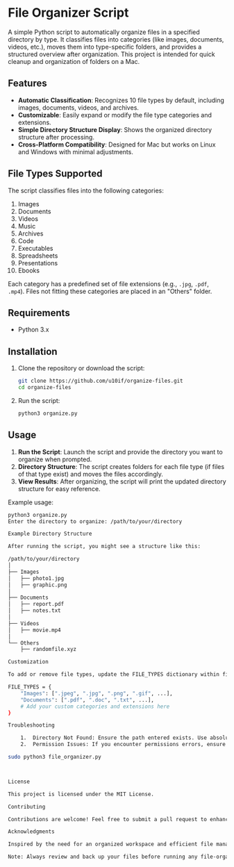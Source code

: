 
# File Organizer Script

A simple Python script to automatically organize files in a specified directory by type. It classifies files into categories (like images, documents, videos, etc.), moves them into type-specific folders, and provides a structured overview after organization. This project is intended for quick cleanup and organization of folders on a Mac.

## Features

- **Automatic Classification**: Recognizes 10 file types by default, including images, documents, videos, and archives.
- **Customizable**: Easily expand or modify the file type categories and extensions.
- **Simple Directory Structure Display**: Shows the organized directory structure after processing.
- **Cross-Platform Compatibility**: Designed for Mac but works on Linux and Windows with minimal adjustments.

## File Types Supported

The script classifies files into the following categories:

1. Images
2. Documents
3. Videos
4. Music
5. Archives
6. Code
7. Executables
8. Spreadsheets
9. Presentations
10. Ebooks

Each category has a predefined set of file extensions (e.g., `.jpg`, `.pdf`, `.mp4`). Files not fitting these categories are placed in an "Others" folder.

## Requirements

- Python 3.x

## Installation

1. Clone the repository or download the script:
    ```bash
    git clone https://github.com/u10if/organize-files.git
    cd organize-files
    ```

2. Run the script:
    ```bash
    python3 organize.py
    ```

## Usage

1. **Run the Script**: Launch the script and provide the directory you want to organize when prompted.
2. **Directory Structure**: The script creates folders for each file type (if files of that type exist) and moves the files accordingly.
3. **View Results**: After organizing, the script will print the updated directory structure for easy reference.

Example usage:
```bash
python3 organize.py
Enter the directory to organize: /path/to/your/directory

Example Directory Structure

After running the script, you might see a structure like this:

/path/to/your/directory
│
├── Images
│   ├── photo1.jpg
│   ├── graphic.png
│
├── Documents
│   ├── report.pdf
│   ├── notes.txt
│
├── Videos
│   ├── movie.mp4
│
└── Others
    ├── randomfile.xyz

Customization

To add or remove file types, update the FILE_TYPES dictionary within file_organizer.py. Each key represents a category, and the list contains associated file extensions.

FILE_TYPES = {
    "Images": [".jpeg", ".jpg", ".png", ".gif", ...],
    "Documents": [".pdf", ".doc", ".txt", ...],
    # Add your custom categories and extensions here
}

Troubleshooting

	1.	Directory Not Found: Ensure the path entered exists. Use absolute paths for reliability.
	2.	Permission Issues: If you encounter permissions errors, ensure the script has permission to modify the files. Run with sudo if necessary:

sudo python3 file_organizer.py



License

This project is licensed under the MIT License.

Contributing

Contributions are welcome! Feel free to submit a pull request to enhance the file type categories, improve functionality, or add new features.

Acknowledgments

Inspired by the need for an organized workspace and efficient file management. Special thanks to the open-source community for ideas and guidance on Python scripting.

Note: Always review and back up your files before running any file-organizing scripts.

